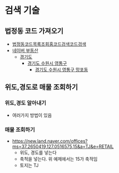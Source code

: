 # 검색 기술
## 법정동 코드 가져오기
- [법정동코드목록조회홈코드검색코드검색](https://www.code.go.kr/stdcode/regCodeL.do)
- [네이버 부동산](https://new.land.naver.com/api/regions/list?cortarNo=0000000000)
  - [경기도](https://new.land.naver.com/api/regions/list?cortarNo=4100000000)
    - [경기도 수원시 영통구](https://new.land.naver.com/api/regions/list?cortarNo=4111700000)
      - [경기도 수원시 영통구 망포동](https://new.land.naver.com/api/regions/list?cortarNo=4111710700)
## 위도,경도로 매물 조회하기
### 위도,경도 알아내기
- 여러가지 방법이 있음
### 매물 조회하기
- https://new.land.naver.com/offices?ms=37.2650419,127.0516575,15&a=TJ&e=RETAIL
  - 위도, 경도를 넣는다
  - 축척을 넣는다. 위 예제에서는 15가 축적임
  - 토지는 TJ
